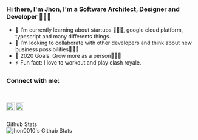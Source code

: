 ### Hi there, I'm Jhon, I'm a Software Architect, Designer and Developer 👨🏻‍💻

- 🌱 I’m currently learning about startups 🧗🏻‍♂️, google cloud platform, typescript and many differents things.
- 👯 I’m looking to collaborate with other developers and think about new business possibilities👨🏻‍💼
- 🥅 2020 Goals: Grow more as a person🧘🏻‍♂️
- ⚡ Fun fact: I love to workout and play clash royale.

### Connect with me:

<br/>

[<img align="left" alt="codeSTACKr | Twitter" width="22px" src="https://cdn.jsdelivr.net/npm/simple-icons@v3/icons/twitter.svg" />][twitter]
[<img align="left" alt="codeSTACKr | LinkedIn" width="22px" src="https://cdn.jsdelivr.net/npm/simple-icons@v3/icons/linkedin.svg" />][linkedin]

<br/><br/>

  <summary>Github Stats</summary>

  <img align="left" alt="jhon0010's Github Stats" src="https://github-readme-stats.codestackr.vercel.app/api?username=jhon0010&show_icons=true&hide_border=true" />

[twitter]: https://twitter.com/jhon_lotero10
[linkedin]: https://linkedin.com/in/jhon-lotero
